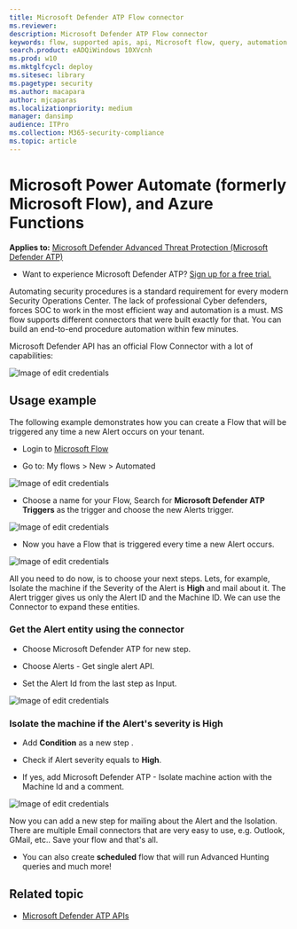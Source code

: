 ```yaml
---
title: Microsoft Defender ATP Flow connector
ms.reviewer: 
description: Microsoft Defender ATP Flow connector
keywords: flow, supported apis, api, Microsoft flow, query, automation
search.product: eADQiWindows 10XVcnh
ms.prod: w10
ms.mktglfcycl: deploy
ms.sitesec: library
ms.pagetype: security
ms.author: macapara
author: mjcaparas
ms.localizationpriority: medium
manager: dansimp
audience: ITPro
ms.collection: M365-security-compliance 
ms.topic: article
---
```


# Microsoft Power Automate (formerly Microsoft Flow), and Azure Functions

**Applies to:** [Microsoft Defender Advanced Threat Protection (Microsoft Defender ATP)](https://go.microsoft.com/fwlink/p/?linkid=2069559)

- Want to experience Microsoft Defender ATP? [Sign up for a free trial.](https://www.microsoft.com/microsoft-365/windows/microsoft-defender-atp?ocid=docs-wdatp-exposedapis-abovefoldlink) 

Automating security procedures is a standard requirement for every modern Security Operations Center. The lack of professional Cyber defenders, forces SOC to work in the most efficient way and automation is a must. MS flow supports different connectors that were built exactly for that. You can build an end-to-end procedure automation within few minutes.

Microsoft Defender API has an official Flow Connector with a lot of capabilities: 

![Image of edit credentials](images/api-flow-0.png)

## Usage example

The following example demonstrates how you can create a Flow that will be triggered any time a new Alert occurs on your tenant.

- Login to [Microsoft Flow](https://flow.microsoft.com)

- Go to: My flows > New > Automated 

![Image of edit credentials](images/api-flow-1.png)

- Choose a name for your Flow, Search for **Microsoft Defender ATP Triggers** as the trigger and choose the new Alerts trigger.

![Image of edit credentials](images/api-flow-2.png)

- Now you have a Flow that is triggered every time a new Alert occurs. 

![Image of edit credentials](images/api-flow-3.png)

All you need to do now, is to choose your next steps.
Lets, for example, Isolate the machine if the Severity of the Alert is **High** and mail about it.
The Alert trigger gives us only the Alert ID and the Machine ID. We can use the Connector to expand these entities.

### Get the Alert entity using the connector 

- Choose Microsoft Defender ATP for new step. 

- Choose Alerts - Get single alert API.

- Set the Alert Id from the last step as Input.

![Image of edit credentials](images/api-flow-4.png)

### Isolate the machine if the Alert's severity is High

- Add **Condition** as a new step .

- Check if Alert severity equals to **High**.

- If yes, add Microsoft Defender ATP - Isolate machine action with the Machine Id and a comment.

![Image of edit credentials](images/api-flow-5.png)

Now you can add a new step for mailing about the Alert and the Isolation.
There are multiple Email connectors that are very easy to use, e.g. Outlook, GMail, etc..
Save your flow and that's all.

- You can also create **scheduled** flow that will run Advanced Hunting queries and much more! 

## Related topic
- [Microsoft Defender ATP APIs](apis-intro.md)

